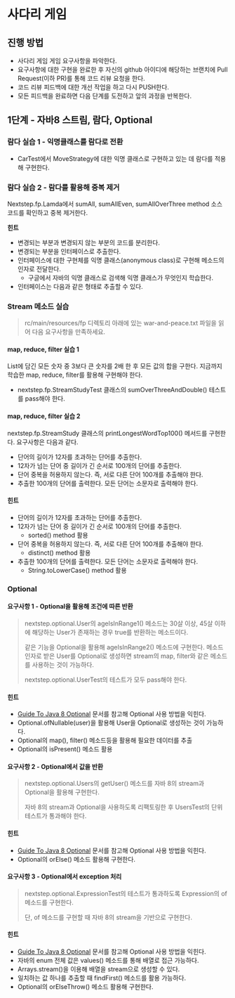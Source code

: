 # 사다리 게임
## 진행 방법
* 사다리 게임 게임 요구사항을 파악한다.
* 요구사항에 대한 구현을 완료한 후 자신의 github 아이디에 해당하는 브랜치에 Pull Request(이하 PR)를 통해 코드 리뷰 요청을 한다.
* 코드 리뷰 피드백에 대한 개선 작업을 하고 다시 PUSH한다.
* 모든 피드백을 완료하면 다음 단계를 도전하고 앞의 과정을 반복한다.

  

## 1단계 - 자바8 스트림, 람다, Optional

### 람다 실습 1 - 익명클래스를 람다로 전환

- CarTest에서 MoveStrategy에 대한 익명 클래스로 구현하고 있는 데 람다를 적용해 구현한다.

### 람다 실습 2 - 람다를 활용해 중복 제거

Nextstep.fp.Lamda에서 sumAll, sumAllEven, sumAllOverThree method 소스 코드를 확인하고 중복 제거한다.

**힌트**

- 변경되는 부분과 변경되지 않는 부분의 코드를 분리한다.
- 변경되는 부분을 인터페이스로 추출한다.
- 인터페이스에 대한 구현체를 익명 클래스(anonymous class)로 구현해 메소드의 인자로 전달한다.
  - 구글에서 자바의 익명 클래스로 검색해 익명 클래스가 무엇인지 학습한다.
- 인터페이스는 다음과 같은 형태로 추출할 수 있다.

  

### Stream 메소드 실습

> rc/main/resources/fp 디렉토리 아래에 있는 war-and-peace.txt 파일을 읽어 다음 요구사항을 만족하세요.

#### map, reduce, filter 실습 1

List에 담긴 모든 숫자 중 3보다 큰 숫자를 2배 한 후 모든 값의 합을 구한다. 지금까지 학습한 map, reduce, filter를 활용해 구현해야 한다.

- nextstep.fp.StreamStudyTest 클래스의 sumOverThreeAndDouble() 테스트를 pass해야 한다.

#### map, reduce, filter 실습 2

nextstep.fp.StreamStudy 클래스의 printLongestWordTop100() 메서드를 구현한다. 요구사항은 다음과 같다.

- 단어의 길이가 12자를 초과하는 단어를 추출한다.
- 12자가 넘는 단어 중 길이가 긴 순서로 100개의 단어를 추출한다.
- 단어 중복을 허용하지 않는다. 즉, 서로 다른 단어 100개를 추출해야 한다.
- 추출한 100개의 단어를 출력한다. 모든 단어는 소문자로 출력해야 한다.

#### 힌트

- 단어의 길이가 12자를 초과하는 단어를 추출한다.
- 12자가 넘는 단어 중 길이가 긴 순서로 100개의 단어를 추출한다.
  - sorted() method 활용
- 단어 중복을 허용하지 않는다. 즉, 서로 다른 단어 100개를 추출해야 한다.
  - distinct() method 활용
- 추출한 100개의 단어를 출력한다. 모든 단어는 소문자로 출력해야 한다.
  - String.toLowerCase() method 활용



### Optional

#### 요구사항 1 - Optional을 활용해 조건에 따른 반환

> nextstep.optional.User의 ageIsInRange1() 메소드는 30살 이상, 45살 이하에 해당하는 User가 존재하는 경우 true를 반환하는 메소드이다.
>
> 같은 기능을 Optional을 활용해 ageIsInRange2() 메소드에 구현한다. 메소드 인자로 받은 User를 Optional로 생성하면 stream의 map, filter와 같은 메소드를 사용하는 것이 가능하다.
>
> nextstep.optional.UserTest의 테스트가 모두 pass해야 한다.

#### 힌트

- [Guide To Java 8 Optional](http://www.baeldung.com/java-optional) 문서를 참고해 Optional 사용 방법을 익힌다.
- Optional.ofNullable(user)을 활용해 User을 Optional로 생성하는 것이 가능하다.
- Optional의 map(), filter() 메소드등을 활용해 필요한 데이터를 추출
- Optional의 isPresent() 메소드 활용

#### 요구사항 2 - Optional에서 값을 반환

> nextstep.optional.Users의 getUser() 메소드를 자바 8의 stream과 Optional을 활용해 구현한다.
>
> 자바 8의 stream과 Optional을 사용하도록 리팩토링한 후 UsersTest의 단위 테스트가 통과해야 한다.

#### 힌트

- [Guide To Java 8 Optional](http://www.baeldung.com/java-optional) 문서를 참고해 Optional 사용 방법을 익힌다.
- Optional의 orElse() 메소드 활용해 구현한다.

#### 요구사항 3 - Optional에서 exception 처리

> nextstep.optional.ExpressionTest의 테스트가 통과하도록 Expression의 of 메소드를 구현한다.
>
> 단, of 메소드를 구현할 때 자바 8의 stream을 기반으로 구현한다.

#### 힌트

- [Guide To Java 8 Optional](http://www.baeldung.com/java-optional) 문서를 참고해 Optional 사용 방법을 익힌다.
- 자바의 enum 전체 값은 values() 메소드를 통해 배열로 접근 가능하다.
- Arrays.stream()을 이용해 배열을 stream으로 생성할 수 있다.
- 일치하는 값 하나를 추출할 때 findFirst() 메소드를 활용 가능하다.
- Optional의 orElseThrow() 메소드 활용해 구현한다.

